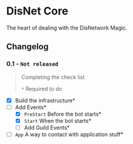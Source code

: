 # DisNet Core
The heart of dealing with the DisNetwork Magic.

## Changelog

### **0.1 - `Not released`**
> Completing the check list
>
> `*` Required to do

- [x] Build the infrastructure*
- [ ] Add Events*
  - [x] `PreStart` Before the bot starts*
  - [x] `Start` When the bot starts*
  - [ ] Add Guild Events*
- [ ] `App` A way to contact with application stuff*